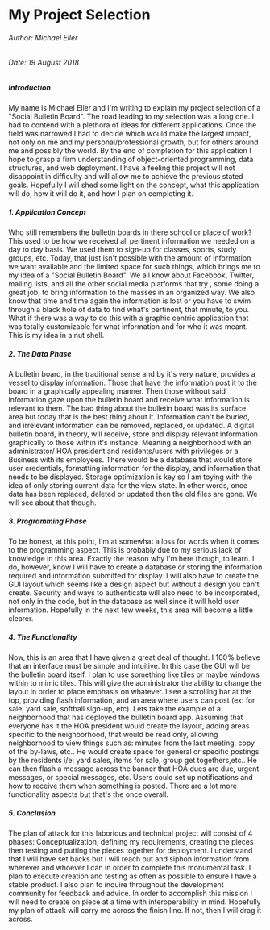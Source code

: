 # My Project Selection
###### Author: Michael Eller
###### Date: 19 August 2018

##### Introduction

My name is Michael Eller and I'm writing to explain my project selection of a "Social Bulletin Board". The road leading to my selection was a long one. I had to contend with a plethora of ideas for different applications. Once the field was narrowed I had to decide which would make the largest impact, not only on me and my personal/professional growth, but for others around me and possibly the world. By the end of completion for this application I hope to grasp a firm understanding of object-oriented programming, data structures, and web deployment. I have a feeling this project will not disappoint in difficulty and will allow me to achieve the previous stated goals. Hopefully I will shed some light on the concept, what this application will do, how it will do it, and how I plan on completing it.

##### 1. Application Concept

Who still remembers the bulletin boards in there school or place of work? This used to be how we received all pertinent information we needed on a day to day basis. We used them to sign-up for classes, sports, study groups, etc. Today, that just isn't possible with the amount of information we want available and the limited space for such things, which brings me to my idea of a "Social Bulletin Board". We all know about Facebook, Twitter, mailing lists, and all the other social media platforms that try , some doing a great job, to bring information to the masses in an organized way. We also know that time and time again the information is lost or you have to swim through a black hole of data to find what's pertinent, that minute, to you. What if there was a way to do this with a graphic centric application that was totally customizable for what information and for who it was meant. This is my idea in a nut shell.

##### 2. The Data Phase

A bulletin board, in the traditional sense and by it's very nature, provides a vessel to display information. Those that have the information post it to the board in a graphically appealing manner. Then those without said information gaze upon the bulletin board and receive what information is relevant to them. The bad thing about the bulletin board was its surface area but today that is the best thing about it. Information can't be buried, and irrelevant information can be removed, replaced, or updated. A digital bulletin board, in theory, will receive, store and display relevant information graphically to those within it's instance. Meaning a neighborhood with an administrator/ HOA president and residents/users with privileges or a Business with its employees. There would be a database that would store user credentials, formatting information for the display, and information that needs to be displayed. Storage optimization is key so I am toying with the idea of only storing current data for the view state. In other words, once data has been replaced, deleted or updated then the old files are gone. We will see about that though.

##### 3. Programming Phase

To be honest, at this point, I'm at somewhat a loss for words when it comes to the programming aspect. This is probably due to my serious lack of knowledge in this area. Exactly the reason why I'm here though, to learn. I do, however, know I will have to create a database or storing the information required and information submitted for display. I will also have to create the GUI layout which seems like a design aspect but without a design you can't create. Security and ways to authenticate will also need to be incorporated, not only in the code, but in the database as well since it will hold user information. Hopefully in the next few weeks, this area will become a little clearer.

##### 4. The Functionality

Now, this is an area that I have given a great deal of thought. I 100% believe that an interface must be simple and intuitive. In this case the GUI will be the bulletin board itself. I plan to use something like tiles or maybe windows within to mimic tiles. This will give the administrator the ability to change the layout in order to place emphasis on whatever. I see a scrolling bar at the top, providing flash information, and an area where users can post (ex: for sale, yard sale, softball sign-up, etc). Lets take the example of a neighborhood that has deployed the bulletin board app. Assuming that everyone has it the HOA president would create the layout, adding areas specific to the neighborhood, that would be read only, allowing neighborhood to view things such as: minutes from the last meeting, copy of the by-laws, etc.. He would create space for general or specific postings by the residents i/e: yard sales, items for sale, group get togethers,etc.. He can then flash a message across the banner that HOA dues are due, urgent messages, or special messages, etc. Users could set up notifications and how to receive them when something is posted. There are a lot more functionality aspects but that's the once overall.

##### 5. Conclusion

The plan of attack for this laborious and technical project will consist of 4 phases: Conceptualization, defining my requirements, creating the pieces then testing and putting the pieces together for deployment. I understand that I will have set backs but I will reach out and siphon information from wherever and whoever I can in order to complete this monumental task. I plan to execute creation and testing as often as possible to ensure I have a stable product. I also plan to inquire throughout the development community for feedback and advice. In order to accomplish this mission I will need to create on piece at a time with interoperability in mind. Hopefully my plan of attack will carry me across the finish line. If not, then I will drag it across.
